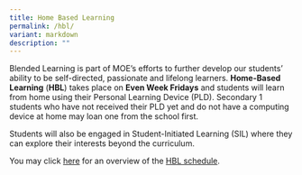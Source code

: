 ```yaml
---
title: Home Based Learning
permalink: /hbl/
variant: markdown
description: ""
---
```

Blended Learning is part of MOE’s efforts to further develop our students’ ability to be self-directed, passionate and lifelong learners. **Home-Based Learning** (**HBL**) takes place on **Even Week Fridays** and students will learn from home using their Personal Learning Device (PLD). Secondary 1 students who have not received their PLD yet and do not have a computing device at home may loan one from the school first. 

Students will also be engaged in Student-Initiated Learning (SIL) where they can explore their interests beyond the curriculum. 

You may click <a href="https://go.gov.sg/bdms-hblschedule" target="_blank">here</a> for an overview of the <a href="https://go.gov.sg/bdms-hblschedule" target="_blank">HBL schedule</a>.